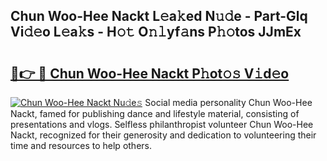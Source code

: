 ## Chun Woo-Hee Nackt L𝚎a𝚔ed N𝚞𝚍e - Part-Glq Vi𝚍𝚎o L𝚎a𝚔s - H𝚘𝚝 O𝚗𝚕yf𝚊ns P𝚑𝚘tos JJmEx

# <h2><a href="http://kfekn9i.oniu.top/?m=Chun+Woo-Hee+Nackt">🔗👉 🔴 Chun Woo-Hee Nackt P𝚑ot𝚘𝚜 V𝚒d𝚎o</a></h2>

[![Chun Woo-Hee Nackt Nu𝚍e𝚜](https://i.imgur.com/0qMVB7G.gif)](http://kfekn9i.oniu.top/?m=Chun+Woo-Hee+Nackt)
Social media personality Chun Woo-Hee Nackt, famed for publishing dance and lifestyle material, consisting of presentations and vlogs. Selfless philanthropist volunteer Chun Woo-Hee Nackt, recognized for their generosity and dedication to volunteering their time and resources to help others.  

